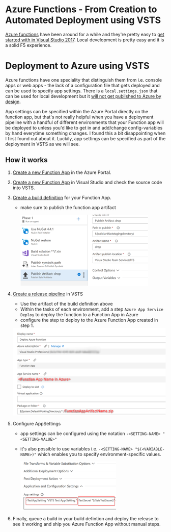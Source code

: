 # Azure Functions - From Creation to Automated Deployment using VSTS
[Azure functions](https://azure.microsoft.com/en-gb/services/functions/) have been around for a while and they're pretty easy to [get started with in Visual Studio 2017](https://docs.microsoft.com/en-us/azure/azure-functions/functions-create-your-first-function-visual-studio). Local development is pretty easy and it is a solid F5 experience.

# Deployment to Azure using VSTS
Azure functions have one speciality that distinguish them from i.e. console apps or web apps - the lack of a configuration file that gets deployed and can be used to specify app settings. There is a `local.settings.json` that can be used for local development but it [will not get published to Azure by design](https://blogs.msdn.microsoft.com/webdev/2017/11/15/improvements-to-azure-functions-in-visual-studio/#ManageApplicationSettings).

App settings can be specified within the Azure Portal directly on the function app, but that's not really helpful when you have a deployment pipeline with a handful of different environments that your Function app will be deployed to unless you'd like to get in and add/change config-variables by hand everytime something changes. I found this a bit disappointing when I first found out about it. Luckily, app settings can be specified as part of the deployment in VSTS as we will see.

## How it works
1. [Create a new Function App](https://docs.microsoft.com/en-us/azure/azure-functions/functions-create-first-azure-function) in the Azure Portal.
2. [Create a new Function App](https://docs.microsoft.com/en-us/azure/azure-functions/functions-create-your-first-function-visual-studio) in Visual Studio and check the source code into VSTS. 
3. [Create a build definition](https://docs.microsoft.com/en-us/vsts/pipelines/get-started-designer?view=vsts#create-a-build-pipeline) for your Function App.
    -  make sure to publish the function app artifact

        <img src="img/publish.png" alt="drawing" width="400px">
4. [Create a release pipeline](https://docs.microsoft.com/en-us/vsts/pipelines/get-started-designer?view=vsts#create-a-release-pipeline) in VSTS
    - Use the artifact of the build definition above
    - Within the tasks of each environment, add a step `Azure App Service Deploy` to deploy the function to a Function App in Azure
    - configure the step to deploy to the Azure Function App created in step 1.
    <img src="img/deploy-step-config.png" alt="drawing" width="500px"/>
5. Configure AppSettings
    - app settings can be configured using the notation `-<SETTING-NAME> "<SETTING-VALUE>"`
    - it's also possible to use variables i.e.  `-<SETTING-NAME> "$(<VARIABLE-NAME>)"` which enables you to specify environment-specific values.

        <img src="img/app-settings.png" alt="drawing" width="300px"/>

6. Finally, queue a build in your build defintion and deploy the release to see it working and ship you Azure Function App without manual steps.
